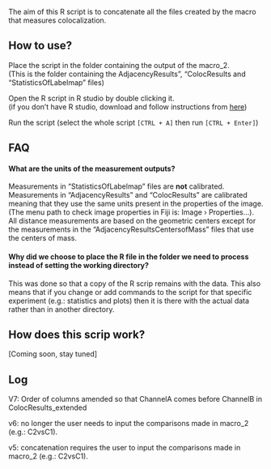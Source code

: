 The aim of this R script is to concatenate all the files created by the macro that measures colocalization.
## How to use?
Place the script in the folder containing the output of the macro_2.  
(This is the folder containing the AdjacencyResults”, “ColocResults and “StatisticsOfLabelmap” files)

Open the R script in R studio by double clicking it.  
(if you don’t have R studio, download and follow instructions from [here](https://support--rstudio-com.netlify.app/products/rstudio/download/))

Run the script (select the whole script `[CTRL + A]`  then run `[CTRL + Enter]`)

## FAQ
#### What are the units of the measurement outputs?
Measurements in “StatisticsOfLabelmap” files are **not** calibrated.  
Measurements in “AdjacencyResults” and “ColocResults” are calibrated meaning that they use the same units present in the properties of the image. (The menu path to check image properties in Fiji is: Image › Properties...).  
All distance measurements are based on the geometric centers except for the measurements in the “AdjacencyResultsCentersofMass” files that use the centers of mass.

#### Why did we choose to place the R file in the folder we need to process instead of setting the working directory?
This was done so that a copy of the R scrip remains with the data. This also means that if you change or add commands to the script for that specific experiment (e.g.: statistics and plots) then it is there with the actual data rather than in another directory.


## How does this scrip work?
[Coming soon, stay tuned]


## Log
V7: Order of columns amended so that  ChannelA comes before ChannelB in ColocResults_extended

v6: no longer the user needs to input the comparisons made in macro_2 (e.g.: C2vsC1).

v5: concatenation requires the user to input the comparisons made in macro_2 (e.g.: C2vsC1).

